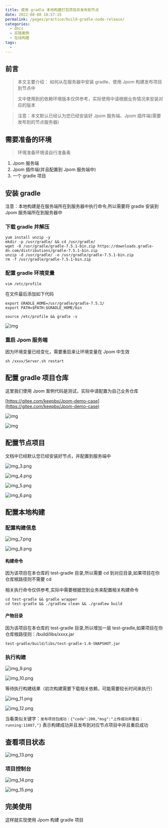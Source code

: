 ```yaml
---
title: 使用 gradle 本地构建打包项目并发布到节点
date: 2022-08-08 18:57:15
permalink: /pages/practice/build-gradle-node-release/
categories:
  - docs
  - 实践案例
  - 在线构建
tags:
  - 
---
```



## 前言

> 本文主要介绍：
> 如何从在服务器中安装 gradle、使用 Jpom 构建发布项目到节点中
>
> 文中使用到的依赖环境版本仅供参考，实际使用中请根据业务情况来安装对应的版本

> 注意：本文默认已经认为您已经安装好 Jpom 服务端、Jpom 插件端(需要发布到的节点服务器)


## 需要准备的环境

> 环境准备环境请自行准备奥

1. Jpom 服务端
2. Jpom 插件端(并且配置到 Jpom 服务端中)
3. 一个 gradle 项目

## 安装 gradle

注意：本地构建是在服务端所在到服务器中执行命令,所以需要将 gradle 安装到 Jpom 服务端所在到服务器中

### 下载 gradle 并解压

```shell
yum install unzip -y
mkdir -p /usr/gradle/ && cd /usr/gradle/
wget -O /usr/gradle/gradle-7.5.1-bin.zip https://downloads.gradle-dn.com/distributions/gradle-7.5.1-bin.zip
unzip -d /usr/gradle/ -o /usr/gradle/gradle-7.5.1-bin.zip
rm -f /usr/gradle/gradle-7.5.1-bin.zip
```

### 配置 gradle 环境变量

```shell
vim /etc/profile
```

在文件最后添加如下代码

```
export GRADLE_HOME=/usr/gradle/gradle-7.5.1/
export PATH=$PATH:$GRADLE_HOME/bin
```

```shell
source /etc/profile && gradle -v
```

![img](/images/tutorial/build-gradle-node-release/img.png)

### 重启 Jpom 服务端

因为环境变量已经变化，需要重启来让环境变量在 Jpom 中生效

```shell
sh /xxxx/Server.sh restart
```

## 配置 gradle 项目仓库

这里我们使用 Jpom 案例代码是测试，实际中请配置为自己业务仓库

[https://gitee.com/keepbx/Jpom-demo-case](https://gitee.com/keepbx/Jpom-demo-case)

![img](/images/tutorial/build-gradle-node-release/img_1.png)

![img](/images/tutorial/build-gradle-node-release/img_2.png)

## 配置节点项目

文档中已经默认您已经安装好节点，并配置到服务端中

![img_3.png](/images/tutorial/build-gradle-node-release/img_3.png)

![img_4.png](/images/tutorial/build-gradle-node-release/img_4.png)

![img_5.png](/images/tutorial/build-gradle-node-release/img_5.png)

![img_6.png](/images/tutorial/build-gradle-node-release/img_6.png)


## 配置本地构建

### 配置构建信息

![img_7.png](/images/tutorial/build-gradle-node-release/img_7.png)

![img_8.png](/images/tutorial/build-gradle-node-release/img_8.png)

#### 构建命令

因为该项目在本仓库的 test-gradle 目录,所以需要 cd 到对应目录,如果项目在你仓库根路径则不需要 cd

相关执行命令仅供参考,实际中需要根据您到业务来配置相关构建命令


```shell
cd test-gradle && gradle wrapper
cd test-gradle && ./gradlew clean && ./gradlew build
```

#### 产物目录

因为该项目在本仓库的 test-gradle 目录,所以增加一层 test-gradle,如果项目在你仓库根路径则：/build/libs/xxxx.jar

```
test-gradle/build/libs/test-gradle-1.0-SNAPSHOT.jar
```

### 执行构建

![img_9.png](/images/tutorial/build-gradle-node-release/img_9.png)

![img_10.png](/images/tutorial/build-gradle-node-release/img_10.png)

等待执行构建结果（初次构建需要下载相关依赖，可能需要较长时间来执行）


![img_11.png](/images/tutorial/build-gradle-node-release/img_11.png)

![img_12.png](/images/tutorial/build-gradle-node-release/img_12.png)

当看类似关键字：`发布项目包成功：{"code":200,"msg":"上传成功并重启：running:11087,"}` 表示构建成功并且发布到对应节点项目中并且重启成功

## 查看项目状态

![img_13.png](/images/tutorial/build-gradle-node-release/img_13.png)

### 项目控制台

![img_14.png](/images/tutorial/build-gradle-node-release/img_14.png)

![img_15.png](/images/tutorial/build-gradle-node-release/img_15.png)


## 完美使用

这样就实现使用 Jpom 构建 gradle 项目